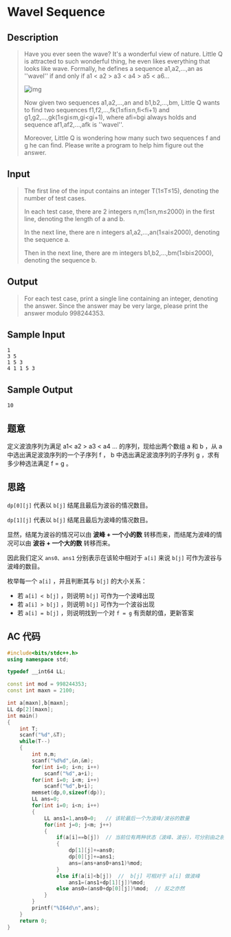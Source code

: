 # Wavel Sequence

## **Description**

> Have you ever seen the wave? It's a wonderful view of nature. Little Q is attracted to such wonderful thing, he even likes everything that looks like wave. Formally, he defines a sequence a1,a2,...,an as ''wavel'' if and only if a1 < a2 > a3 < a4 > a5 < a6...
>
> ![img](http://acm.hdu.edu.cn/data/images/C762-1012-1.jpg)
>
> Now given two sequences a1,a2,...,an and b1,b2,...,bm, Little Q wants to find two sequences f1,f2,...,fk(1≤fi≤n,fi<fi+1) and g1,g2,...,gk(1≤gi≤m,gi<gi+1), where afi=bgi always holds and sequence af1,af2,...,afk is ''wavel''.
>
> Moreover, Little Q is wondering how many such two sequences f and g he can find. Please write a program to help him figure out the answer.



## **Input**

> The first line of the input contains an integer T(1≤T≤15), denoting the number of test cases.
>
> In each test case, there are 2 integers n,m(1≤n,m≤2000) in the first line, denoting the length of a and b.
>
> In the next line, there are n integers a1,a2,...,an(1≤ai≤2000), denoting the sequence a.
>
> Then in the next line, there are m integers b1,b2,...,bm(1≤bi≤2000), denoting the sequence b.



## **Output**

> For each test case, print a single line containing an integer, denoting the answer. Since the answer may be very large, please print the answer modulo 998244353.



## **Sample Input**

    1
    3 5
    1 5 3
    4 1 1 5 3



## **Sample Output**

    10



## **题意**

定义波浪序列为满足 a1< a2 > a3 < a4 ... 的序列，现给出两个数组 a 和 b ，从 a 中选出满足波浪序列的一个子序列 f ， b 中选出满足波浪序列的子序列 g ，求有多少种选法满足 f = g 。



## **思路**

`dp[0][j]` 代表以 `b[j]` 结尾且最后为波谷的情况数目。

`dp[1][j]` 代表以 `b[j]` 结尾且最后为波峰的情况数目。

显然，结尾为波谷的情况可以由 **波峰 + 一个小的数** 转移而来，而结尾为波峰的情况可以由 **波谷 + 一个大的数** 转移而来。

因此我们定义 `ans0、ans1` 分别表示在该轮中相对于 `a[i]` 来说 `b[j]` 可作为波谷与波峰的数目。



枚举每一个 `a[i]` ，并且判断其与 `b[j]` 的大小关系：

- 若 `a[i] < b[j]` ，则说明 `b[j]` 可作为一个波峰出现
- 若 `a[i] > b[j]` ，则说明 `b[j]` 可作为一个波谷出现
- 若 `a[i] = b[j]` ，则说明找到一个对 `f = g` 有贡献的值，更新答案



## **AC 代码**

```cpp
#include<bits/stdc++.h>
using namespace std;

typedef __int64 LL;

const int mod = 998244353;
const int maxn = 2100;

int a[maxn],b[maxn];
LL dp[2][maxn];
int main()
{
    int T;
    scanf("%d",&T);
    while(T--)
    {
        int n,m;
        scanf("%d%d",&n,&m);
        for(int i=0; i<n; i++)
            scanf("%d",a+i);
        for(int i=0; i<m; i++)
            scanf("%d",b+i);
        memset(dp,0,sizeof(dp));
        LL ans=0;
        for(int i=0; i<n; i++)
        {
            LL ans1=1,ans0=0;   // 该轮最后一个为波峰/波谷的数量
            for(int j=0; j<m; j++)
            {
                if(a[i]==b[j])  // 当前位有两种状态（波峰、波谷），可分别由之前的波谷、波峰转移而来
                {
                    dp[1][j]+=ans0;
                    dp[0][j]+=ans1;
                    ans=(ans+ans0+ans1)%mod;
                }
                else if(a[i]<b[j])  //  b[j] 可相对于 a[i] 做波峰
                    ans1=(ans1+dp[1][j])%mod;
                else ans0=(ans0+dp[0][j])%mod;  // 反之亦然
            }
        }
        printf("%I64d\n",ans);
    }
    return 0;
}
```

